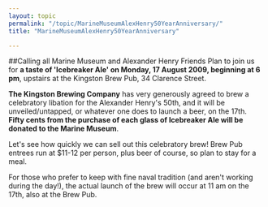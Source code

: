 ```yaml
---
layout: topic
permalink: "/topic/MarineMuseumAlexHenry50YearAnniversary/"
title: "MarineMuseumAlexHenry50YearAnniversary"

---
```


##Calling all Marine Museum and Alexander Henry Friends
Plan to join us for **a taste of 'Icebreaker Ale' on Monday, 17 August 2009, beginning at 6 pm**, upstairs at the Kingston Brew Pub, 34 Clarence Street.

**The Kingston Brewing Company** has very generously agreed to brew a celebratory libation for the Alexander Henry's 50th, and it will be unveiled/untapped, or whatever one does to launch a beer, on the 17th. **Fifty cents from the purchase of each glass of Icebreaker Ale will be donated to the Marine Museum**.

Let's see how quickly we can sell out this celebratory brew! Brew Pub entrees run at $11-12 per person, plus beer of course, so plan to stay for a meal.

For those who prefer to keep with fine naval tradition (and aren't working during the day!), the actual launch of the brew will occur at 11 am on the 17th, also at the Brew Pub.

